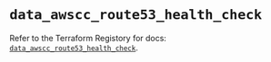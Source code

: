 # `data_awscc_route53_health_check`

Refer to the Terraform Registory for docs: [`data_awscc_route53_health_check`](https://registry.terraform.io/providers/hashicorp/awscc/0.70.0/docs/data-sources/route53_health_check).
